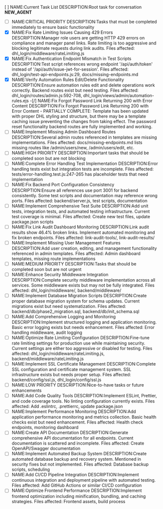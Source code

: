[ ] NAME:Current Task List DESCRIPTION:Root task for conversation __NEW_AGENT__
-[ ] NAME:CRITICAL PRIORITY DESCRIPTION:Tasks that must be completed immediately to ensure basic functionality
-[x] NAME:Fix Rate Limiting Issues Causing 429 Errors DESCRIPTION:Manager role users are getting HTTP 429 errors on compliance and manager panel links. Rate limiting is too aggressive and blocking legitimate requests during link audits. Files affected: dhl_login/middleware/rateLimiting.js
-[x] NAME:Fix Authentication Endpoint Mismatch in Test Scripts DESCRIPTION:Test script references wrong endpoint '/api/auth/token' instead of '/api/auth/issue-jwt-for-session'. Files affected: dhl_login/test-api-endpoints.js:29, docs/missing-endpoints.md
-[x] NAME:Verify Automation Rules Edit/Delete Functionality DESCRIPTION:Ensure automation rules edit and delete operations work correctly. Backend routes exist but need testing. Files affected: dhl_login/routes/admin.js:592-708, dhl_login/views/admin/automation-rules.ejs
-[/] NAME:Fix Forgot Password Link Returning 200 with Error Content DESCRIPTION:Fix Forgot Password Link Returning 200 with Error Content - PARTIALLY COMPLETE: Template has been updated with proper DHL styling and structure, but there may be a template caching issue preventing the changes from taking effect. The password reset functionality backend routes are fully implemented and working.
-[ ] NAME:Implement Missing Admin Dashboard Routes DESCRIPTION:Several admin routes referenced in templates are missing implementations. Files affected: docs/missing-endpoints.md lists missing routes like /admin/users/new, /admin/users/edit, etc.
-[ ] NAME:HIGH PRIORITY DESCRIPTION:Important tasks that should be completed soon but are not blocking
-[ ] NAME:Complete Error Handling Test Implementation DESCRIPTION:Error handling tests exist but integration tests are incomplete. Files affected: tests/error-handling.test.js:247-265 has placeholder tests that need implementation
-[ ] NAME:Fix Backend Port Configuration Consistency DESCRIPTION:Ensure all references use port 3001 for backend consistently. Some test scripts and documentation may reference wrong ports. Files affected: backend/server.js, test scripts, documentation
-[ ] NAME:Implement Comprehensive Test Suite DESCRIPTION:Add unit tests, integration tests, and automated testing infrastructure. Current test coverage is minimal. Files affected: Create new test files, update package.json scripts
-[ ] NAME:Fix Link Audit Dashboard Monitoring DESCRIPTION:Link audit results show 46.4% broken links. Implement automated monitoring and fix broken endpoints. Files affected: link-audit-tools/, link-audit-results/
-[ ] NAME:Implement Missing User Management Features DESCRIPTION:Add user creation, editing, and management functionality referenced in admin templates. Files affected: Admin dashboard templates, missing route implementations
-[ ] NAME:MEDIUM PRIORITY DESCRIPTION:Tasks that should be completed soon but are not urgent
-[ ] NAME:Enhance Security Middleware Integration DESCRIPTION:Complete security middleware implementation across all services. Some middleware exists but may not be fully integrated. Files affected: dhl_login/middleware/, backend/middleware/
-[ ] NAME:Implement Database Migration Scripts DESCRIPTION:Create proper database migration system for schema updates. Current migrations exist but need systematization. Files affected: backend/db/phase2_migration.sql, backend/db/init_schema.sql
-[ ] NAME:Add Comprehensive Logging and Monitoring DESCRIPTION:Implement structured logging and application monitoring. Basic error logging exists but needs enhancement. Files affected: Error handling middleware, audit logging
-[ ] NAME:Optimize Rate Limiting Configuration DESCRIPTION:Fine-tune rate limiting settings for production use while maintaining security. Current settings are either too aggressive or disabled for testing. Files affected: dhl_login/middleware/rateLimiting.js, backend/middleware/rateLimiting.js
-[ ] NAME:Implement SSL Certificate Management DESCRIPTION:Complete SSL configuration and certificate management system. SSL infrastructure exists but needs proper setup. Files affected: backend/config/ssl.js, dhl_login/config/ssl.js
-[ ] NAME:LOW PRIORITY DESCRIPTION:Nice-to-have tasks or future enhancements
-[ ] NAME:Add Code Quality Tools DESCRIPTION:Implement ESLint, Prettier, and code coverage tools. No linting configuration currently exists. Files affected: Add .eslintrc, .prettierrc, update package.json
-[ ] NAME:Implement Performance Monitoring DESCRIPTION:Add application performance monitoring and metrics collection. Basic health checks exist but need enhancement. Files affected: Health check endpoints, monitoring dashboard
-[ ] NAME:Create API Documentation DESCRIPTION:Generate comprehensive API documentation for all endpoints. Current documentation is scattered and incomplete. Files affected: Create OpenAPI/Swagger documentation
-[ ] NAME:Implement Automated Backup System DESCRIPTION:Create automated database backup and recovery system. Mentioned in security fixes but not implemented. Files affected: Database backup scripts, scheduling
-[ ] NAME:Add CI/CD Pipeline Integration DESCRIPTION:Implement continuous integration and deployment pipeline with automated testing. Files affected: Add GitHub Actions or similar CI/CD configuration
-[ ] NAME:Optimize Frontend Performance DESCRIPTION:Implement frontend optimization including minification, bundling, and caching strategies. Files affected: Frontend assets, build process